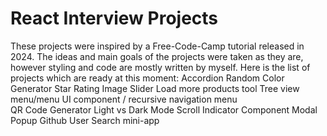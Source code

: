 # React Interview Projects 


These projects were inspired by a Free-Code-Camp tutorial released in 2024. The ideas and main goals of the projects were taken as they are, however styling and code are mostly written by myself.
Here is the list of projects which are ready at this moment:
        Accordion 
        Random Color Generator
        Star Rating 
        Image Slider 
        Load more products tool
        Tree view menu/menu UI component / recursive navigation menu  
        QR Code Generator 
        Light vs Dark Mode 
        Scroll Indicator Component 
        Modal Popup 
        Github User Search mini-app

